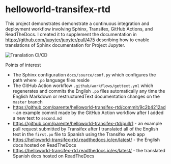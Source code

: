 # helloworld-transifex-rtd

This project demonstrates demonstrate a continuous integration and deployment workflow involving
Sphinx, Transifex, GitHub Actions, and ReadTheDocs. I created it to supplement the documentation in
https://github.com/jupyter/jupyter/pull/475 describing how to enable translations of Sphinx
documentation for Project Jupyter.

![Translation CI/CD](https://raw.githubusercontent.com/parente/jupyter/translation-doc/docs/source/contrib_docs/static/translation-ci-cd.png)

Points of interest

- The Sphinx configuration `docs/source/conf.py` which configures the path where `.po` language
  files reside
- The GitHub Action workflow `.github/workflows/gettext.yml` which regenerates and commits the
  English `.po` files automatically any time the English Markdown or restructuredText documentation
  changes on the `master` branch
- https://github.com/parente/helloworld-transifex-rtd/commit/9c2b4212ad - an example commit made by
  the GitHub Action workflow after I added a new text to `second.md`
- https://github.com/parente/helloworld-transifex-rtd/pull/1 - an example pull request submitted by
  Transifex after I translated all of the English text in the `first.po` file to Spanish using the
  Transifex web app
- https://helloworld-transifex-rtd.readthedocs.io/en/latest/ - the English docs hosted on
  ReadTheDocs
- https://helloworld-transifex-rtd.readthedocs.io/es/latest/ - the translated Spanish docs hosted on
  ReadTheDocs
